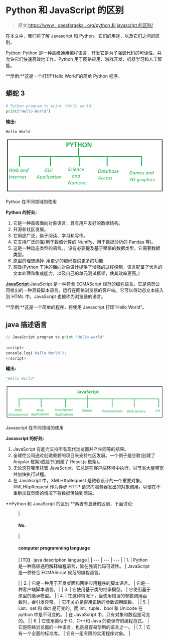 # Python 和 JavaScript 的区别

> 原文:[https://www . geesforgeks . org/python 和 javascript 的区别/](https://www.geeksforgeeks.org/difference-between-python-and-javascript/)

在本文中，我们将了解 Javascript 和 Python，它们的用途，以及它们之间的区别。

[Python:](https://www.geeksforgeeks.org/python-programming-language) Python 是一种高级通用编程语言，开发它是为了强调代码的可读性，并允许它们快速高效地工作。Python 用于网络应用、游戏开发、机器学习和人工智能。

**示例:**这是一个打印“Hello World”的简单 Python 程序。

## 蟒蛇 3

```py
# Python program to print 'Hello world'
print("Hello World")
```

**输出:**

```py
Hello World
```

![](img/c5093c55be2ad65271edd7d623661c76.png)

Python 在不同领域的使用

**Python 的好处:**

1.  它是一种高级面向对象语言，具有用户友好的数据结构。
2.  开源和社区发展。
3.  它用途广泛，易于阅读、学习和写作。
4.  它支持广泛的库(用于数值计算的 NumPy、用于数据分析的 Pandas 等)。
5.  这是一种动态类型的语言。，没有必要提及基于赋值的数据类型，它需要数据类型。
6.  原型的理想选择–用更少的编码提供更多的功能
7.  高效(Python 干净的面向对象设计提供了增强的过程控制，语言配备了优秀的文本处理和集成能力，以及自己的单元测试框架，使其效率更高。)

[**JavaScript**:](https://www.geeksforgeeks.org/javascript-tutorial/)JavaScript 是一种符合 ECMAScript 规范的编程语言。它是网景公司推出的一种高级脚本语言，运行在网络浏览器的客户端。它可以将动态文本插入到 HTML 中。JavaScript 也被称为浏览器的语言。

**示例:**这是一个简单的程序，将使用 Javascript 打印“Hello World”。

## java 描述语言

```py
// JavaScript program to print 'Hello world'

<script> 
console.log('Hello World'); 
</script>
```

**输出:**

```py
"Hello World"
```

![](img/4637633026e4610aa0266b14df6b752e.png)

Javascript 在不同领域的使用

**Javascript 的好处:**

1.  JavaScript 有能力支持所有现代浏览器并产生同等的结果。
2.  全球性公司通过创建重要的项目来支持社区发展。一个例子是谷歌(创建了 Angular 框架)或脸书(创建了 React.js 框架)。
3.  无论您在哪里托管 JavaScript，它总是在客户端环境中执行，以节省大量带宽并加快执行过程。
4.  在 JavaScript 中，XMLHttpRequest 是微软设计的一个重要对象。XMLHttpRequest 作为异步 HTTP 请求向服务器发出的对象调用，以便在不重新加载页面的情况下将数据传输到两端。

**Python 和 JavaScript 的区别:**两者有显著的区别，下面讨论:

<figure class="table">

| 

#### No.

 | 

#### computer programming language

 | [T0】 java description language |
| --- | --- | --- |
| 1. | Python 是一种高级通用解释编程语言，旨在强调代码可读性。 | JavaScript 是一种符合 ECMAScript 规范的编程语言。

 |
| 2. | 它是一种用于开发桌面和网络应用程序的脚本语言。 | 它是一种客户端脚本语言。 |
| 3. | 它使用基于类的继承模型。 | 它使用基于原型的继承模型。 |
| 4. | 在这种情况下，当使用错误的参数调用函数时，会引发异常。 | 它不关心是否用正确的参数调用函数。 |
| 5. | List、set 和 dict 是可变的，而 int、tuple、bool 和 Unicode 在 python 中是不可变的。 | 在 JavaScript 中，只有对象和数组是可变的。 |
| 6. | 它使用类似于 C、C++和 Java 的更保守的编程范式。 | 它是网络浏览器的一种语言，也是最容易使用的语言之一。 |
| 7. | 它有一个全面的标准库。 | 它有一组有限的实用程序对象。 |

</figure>